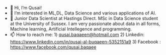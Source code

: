 - 👋 Hi, I’m Qusai!
- 👀 I’m interested in ML,DL, Data Science and various applications of AI.
- 🌱 Junior Data Scientist at Hastings Direct. MSc in Data Science student at the University of Sussex. I am very passionate about data in all forms, Machine learning, Artificial Intellegence and programming.
- 📫 How to reach me: 1) qusai.baqaeen@hotmail.com
                      2) Linkedin: https://www.linkedin.com/in/qusai-al-buqaeen-5352151a9
                      3) Facebook : https://www.facebook.com/qusai.baqaee
<!---
qusai238/qusai238 is a ✨ special ✨ repository because its `README.md` (this file) appears on your GitHub profile.
You can click the Preview link to take a look at your changes.
--->
